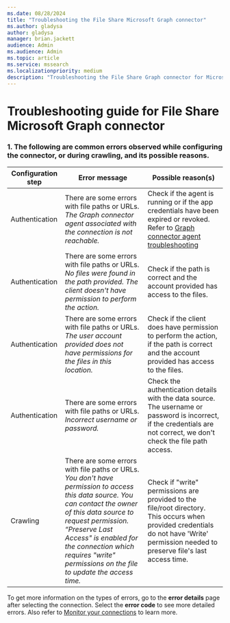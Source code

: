 ```yaml
--- 
ms.date: 08/28/2024 
title: "Troubleshooting the File Share Microsoft Graph connector" 
ms.author: gladysa
author: gladysa
manager: brian.jackett
audience: Admin 
ms.audience: Admin 
ms.topic: article 
ms.service: mssearch 
ms.localizationpriority: medium 
description: "Troubleshooting the File Share Graph connector for Microsoft Search and Microsoft 365 Copilot" 
--- 
```


# Troubleshooting guide for File Share Microsoft Graph connector  

### 1. **The following are common errors observed while configuring the connector, or during crawling, and its possible reasons.**

| Configuration step | Error message | Possible reason(s) |
| ------------ | ------------ | ------------ |
| Authentication | There are some errors with file paths or URLs. *The Graph connector agent associated with the connection is not reachable.* | Check if the agent is running or if the app credentials have been expired or revoked. Refer to [Graph connector agent troubleshooting](./graph-connector-agent.md#troubleshooting)  |
| Authentication | There are some errors with file paths or URLs. *No files were found in the path provided. The client doesn't have permission to perform the action.* | Check if the path is correct and the account provided has access to the files. |
| Authentication | There are some errors with file paths or URLs. *The user account provided does not have permissions for the files in this location.*  | Check if the client does have permission to perform the action, if the path is correct and the account provided has access to the files. |
| Authentication | There are some errors with file paths or URLs. *Incorrect username or password.* | Check the authentication details with the data source. The username or password is incorrect, if the credentials are not correct, we don't check the file path access. |
| Crawling | There are some errors with file paths or URLs. *You don't have permission to access this data source. You can contact the owner of this data source to request permission. “Preserve Last Access" is enabled for the connection which requires "write" permissions on the file to update the access time.* | Check if "write" permissions are provided to the file/root directory. This occurs when provided credentials do not have 'Write' permission needed to preserve file's last access time. |

To get more information on the types of errors, go to the **error details** page after selecting the connection. Select the **error code** to see more detailed errors. Also refer to [Monitor your connections](./manage-connector.md) to learn more. 
